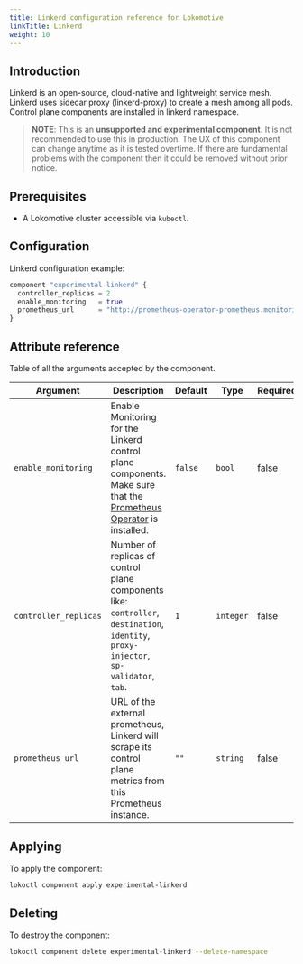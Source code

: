 ```yaml
---
title: Linkerd configuration reference for Lokomotive
linkTitle: Linkerd
weight: 10
---
```


## Introduction

Linkerd is an open-source, cloud-native and lightweight service mesh. Linkerd uses sidecar proxy (linkerd-proxy) to create a mesh among all pods. Control plane components are installed in linkerd namespace.

> **NOTE**: This is an **unsupported and experimental component**. It is not recommended to use this in production. The UX of this component can change anytime as it is tested overtime. If there are fundamental problems with the component then it could be removed without prior notice.

## Prerequisites

* A Lokomotive cluster accessible via `kubectl`.

## Configuration

Linkerd configuration example:

```tf
component "experimental-linkerd" {
  controller_replicas = 2
  enable_monitoring   = true
  prometheus_url      = "http://prometheus-operator-prometheus.monitoring:9090"
}
```

## Attribute reference

Table of all the arguments accepted by the component.

| Argument              | Description                                                                                                                                                                    | Default | Type      | Required |
|-----------------------|--------------------------------------------------------------------------------------------------------------------------------------------------------------------------------|---------|-----------|----------|
| `enable_monitoring`   | Enable Monitoring for the Linkerd control plane components. Make sure that the [Prometheus Operator](../../how-to-guides/monitoring-with-prometheus-operator.md) is installed. | `false` | `bool`    | false    |
| `controller_replicas` | Number of replicas of control plane components like: `controller`, `destination`, `identity`, `proxy-injector`, `sp-validator`, `tab`.                                         | `1`     | `integer` | false    |
| `prometheus_url`      | URL of the external prometheus, Linkerd will scrape its control plane metrics from this Prometheus instance.                                                                   | `""`    | `string`  | false    |

## Applying

To apply the component:

```bash
lokoctl component apply experimental-linkerd
```

## Deleting

To destroy the component:

```bash
lokoctl component delete experimental-linkerd --delete-namespace
```
